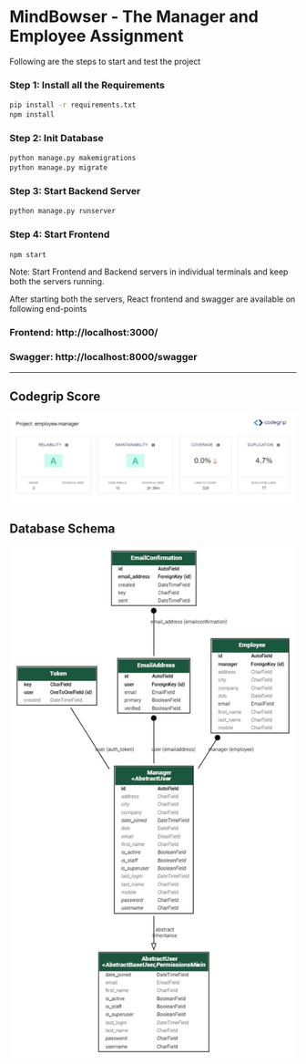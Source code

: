 # MindBowser - The Manager and Employee Assignment

Following are the steps to start and test the project

### Step 1: Install all the Requirements

```.bash
pip install -r requirements.txt
npm install
```

### Step 2: Init Database

```.bash
python manage.py makemigrations
python manage.py migrate
```

### Step 3: Start Backend Server

```.bash
python manage.py runserver
```

### Step 4: Start Frontend

```.bash
npm start
```

Note: Start Frontend and Backend servers in individual terminals and keep both the servers running.

After starting both the servers, React frontend and swagger are available on following end-points

### Frontend: http://localhost:3000/

### Swagger: http://localhost:8000/swagger

---

## Codegrip Score

![Score](/assets/CodeGripScore.jpg)

## Database Schema

![Schema](/assets/schema.jpg)
